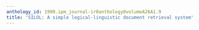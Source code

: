 ```yaml
---
anthology_id: 1990.ipm_journal-ir0anthology0volumeA26A1.9
title: 'SILOL: A simple logical-linguistic document retrieval system'
---
```

